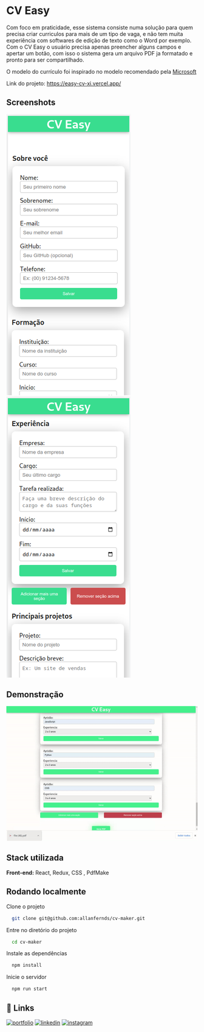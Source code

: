 
# CV Easy

Com foco em praticidade, esse sistema consiste numa solução para quem precisa criar curriculos para mais de um tipo de vaga, e não tem muita experiência com softwares de edição de texto como o Word por exemplo. Com o CV Easy o usuário precisa apenas preencher alguns campos e apertar um botão, com isso o sistema gera um arquivo PDF ja formatado e pronto para ser compartilhado. 

O modelo do currículo foi inspirado no modelo recomendado pela [Microsoft](https://onedrive.live.com/view.aspx?resid=5967260DC122025C!3066&ithint=file%2cdocx&authkey=!AI4uxGBt3nYbU64) 

Link do projeto: https://easy-cv-xi.vercel.app/
## Screenshots

![App Screenshot](layout/CVEasy_01.png)
![App Screenshot](layout/CVEasy_02.png)


## Demonstração

![App Screenshot](layout/ezgif.com-gif-maker.gif)


## Stack utilizada

**Front-end:** React, Redux, CSS , PdfMake




## Rodando localmente

Clone o projeto

```bash
  git clone git@github.com:allanfernds/cv-maker.git
```

Entre no diretório do projeto

```bash
  cd cv-maker
```

Instale as dependências

```bash
  npm install
```

Inicie o servidor

```bash
  npm run start
```


## 🔗 Links
[![portfolio](https://img.shields.io/badge/my_portfolio-000?style=for-the-badge&logo=ko-fi&logoColor=white)](https://allanfernds.github.io/meu-portifolio/)
[![linkedin](https://img.shields.io/badge/linkedin-0A66C2?style=for-the-badge&logo=linkedin&logoColor=white)](https://www.linkedin.com/in/alanfernds/)
[![instagram](https://img.shields.io/badge/Instagram-E4405F?style=for-the-badge&logo=instagram&logoColor=white)](https://www.instagram.com/_alanfernds/)

